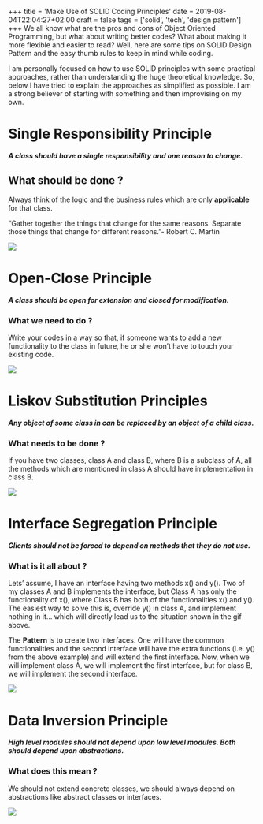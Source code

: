 +++
title = 'Make Use of SOLID Coding Principles'
date = 2019-08-04T22:04:27+02:00
draft = false
tags = ['solid', 'tech', 'design pattern']
+++
We all know what are the pros and cons of Object Oriented Programming, but what about writing better codes? What about making it more flexible and easier to read? Well, here are some tips on SOLID Design Pattern and the easy thumb rules to keep in mind while coding.

I am personally focused on how to use SOLID principles with some practical approaches, rather than understanding the huge theoretical knowledge. So, below I have tried to explain the approaches as simplified as possible. I am a strong believer of starting with something and then improvising on my own.

# Single Responsibility Principle

 ***A class should have a single responsibility and one reason to change.***

## What should be done ?

Always think of the logic and the business rules which are only **applicable** for that class.

“Gather together the things that change for the same reasons. Separate those things that change for different reasons.”- Robert C. Martin

![](https://i.giphy.com/media/v1.Y2lkPTc5MGI3NjExem1xcmNzYWc3MzdleW55OWhudzR4amQ5NHlycGR0M2QzcGpwam1pbSZlcD12MV9pbnRlcm5hbF9naWZfYnlfaWQmY3Q9Zw/U6pm4rLysiWCaLQ5CP/giphy.gif)

# Open-Close Principle

***A class should be open for extension and closed for modification.***

### What we need to do ?

Write your codes in a way so that, if someone wants to add a new functionality to the class in future, he or she won’t have to touch your existing code.

![](https://media1.tenor.com/m/9SjKJ_ll6vUAAAAC/christmas-vacation-raw.gif)

# Liskov Substitution Principles

***Any object of some class in can be replaced by an object of a child class.***

### What needs to be done ?

If you have two classes, class A and class B, where B is a subclass of A, all the methods which are mentioned in class A should have implementation in class B.

![](https://media.giphy.com/media/kwEmwFUWO5Ety/giphy.gif)

# Interface Segregation Principle

***Clients should not be forced to depend on methods that they do not use.***

### What is it all about ?

Lets’ assume, I have an interface having two methods x() and y(). Two of my classes A and B implements the interface, but Class A has only the functionality of x(), where Class B has both of the functionalities x() and y(). The easiest way to solve this is, override y() in class A, and implement nothing in it… which will directly lead us to the situation shown in the gif above.

The **Pattern** is to create two interfaces. One will have the common functionalities and the second interface will have the extra functions (i.e. y() from the above example) and will extend the first interface. Now, when we will implement class A, we will implement the first interface, but for class B, we will implement the second interface.

![](https://media1.tenor.com/m/PzVRV2ECyUEAAAAd/upset-sold-out.gif)

# Data Inversion Principle

***High level modules should not depend upon low level modules. Both should depend upon abstractions.***

### What does this mean ?

We should not extend concrete classes, we should always depend on abstractions like abstract classes or interfaces.

![](https://media1.tenor.com/m/fZaDZ1FJCnIAAAAd/bo-burnham-inside.gif)
